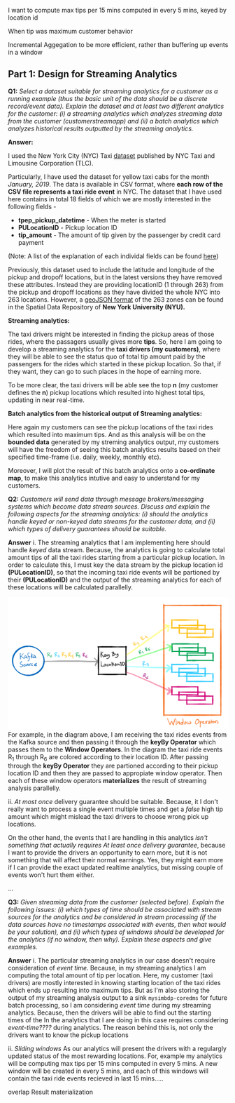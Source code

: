
I want to compute max tips per 15 mins computed in every 5 mins, keyed by location id

When tip was maximum customer behavior



Incremental Aggegation to be more efficient, rather than buffering up events in a window

## Part 1: Design for Streaming Analytics


**Q1:** *Select a dataset suitable for streaming analytics for a customer as a running example (thus the basic unit of the data should be a discrete record/event data). Explain the dataset and at least two different analytics for the customer: (i) a streaming analytics which analyzes streaming data from the customer (customerstreamapp) and (ii) a batch analytics which analyzes historical results outputted by the streaming analytics.* 

**Answer:** 

I used the New York City (NYC) Taxi [dataset](https://www1.nyc.gov/site/tlc/about/tlc-trip-record-data.page) published by NYC Taxi and Limousine Corporation (TLC). 

Particularly, I have used the dataset for yellow taxi cabs for the month *January, 2019*. The data is available in CSV format, where **each row of the CSV file represents a taxi ride event** in NYC. 
The dataset that I have used here contains in total 18 fields of which we are mostly interested in the following fields - 

* **tpep_pickup_datetime** - When the meter is started
* **PULocationID** - Pickup location ID
* **tip_amount** - The amount of tip given by the passenger by credit card payment

(Note: A list of the explanation of each individal fields can be found [here](https://data.cityofnewyork.us/api/views/t29m-gskq/files/89042b9b-8280-4339-bda2-d68f428a7499?download=true&filename=data_dictionary_trip_records_yellow.pdf))

Previously, this dataset used to include the latitude and longitude of the pickup and dropoff locations, but in the latest versions they have removed these attributes. Instead they are providing locationID (1 through 263) from the pickup and dropoff locations as they have divided the whole NYC into 263 locations. However, a [geoJSON format](https://geo.nyu.edu/catalog/nyu-2451-36743) of the 263 zones can be found in the Spatial Data Repository of **New York University (NYU).**

**Streaming analytics:**

The taxi drivers might be interested in finding the pickup areas of those rides, where the passagers usually gives more **tips**. So, here I am going to develop a streaming analytics for the **taxi drivers (my customers)**, where they will be able to see the status quo of total tip amount paid by the passengers for the rides which started in these pickup location. So that, if they want, they can go to such places in the hope of earning more. 

To be more clear, the taxi drivers will be able see the top **n** (my customer defines the **n**) pickup locations which resulted into highest total tips, updating in near real-time.

**Batch analytics from the historical output of Streaming analytics:**

Here again my customers can see the pickup locations of the taxi rides which resulted into maximum tips. And as this analysis will be on the **bounded data**  generated by my streming analytics output, my customers will have the freedom of seeing this batch analytics results based on their specified time-frame (i.e. daily, weekly, monthly etc).

Moreover, I will plot the result of this batch analytics onto a **co-ordinate map**, to make this analytics intutive and easy to understand for my customers.



**Q2:** *Customers will send data through message brokers/messaging systems which become data stream sources. Discuss and explain the following aspects for the streaming analytics: (i) should the analytics handle keyed or non-keyed data streams for the customer data, and (ii) which types of delivery guarantees should be suitable.*

**Answer** 
i. The streaming analytics that I am implementing here should handle *keyed* data stream. Because, the analytics is going to calculate total amount tips of all the taxi rides starting from a particular pickup location. In order to calculate this, I must key the data stream by the pickup location id **(PULocationID)**, so that the incoming taxi ride events will be partioned by their **(PULocationID)** and the output of the streaming analytics for each of these locations will be calculated parallelly.

![Key](images/keyBy.png)
For example, in the diagram above, I am receiving the taxi rides events from the Kafka source and then passing it through the **keyBy Operator** which passes them to the **Window Operators**. In the diagram the taxi ride events R<sub>1</sub> through R<sub>6</sub> are colored according to their location ID. After passing through the **keyBy Operator** they are partioned according to their pickup location ID and then they are passed to appropiate window operator. Then each of these window operators **materializes** the result of streaming analysis parallelly. 


ii. *At most once* delivery guarantee should be suitable. Because, it I don't really want to process a single event multiple times and get a *false* high tip amount which might mislead the taxi drivers to choose wrong pick up locations.

On the other hand, the events that I are handling in this analytics *isn't something that actually requires At least once delivery guarantee*, because I want to provide the drivers an opportunity to earn more, but it is not something that will affect their normal earnings. Yes, they might earn more if I can provide the exact updated realtime analytics, but missing couple of events won't hurt them either.

...



**Q3:** *Given streaming data from the customer (selected before). Explain the following issues: (i) which types of time should be associated with stream sources for the analytics and be considered in stream processing (if the data sources have no timestamps associated with events, then what would be your solution), and (ii) which types of windows should be developed for the analytics (if no window, then why). Explain these aspects and give examples.* 


**Answer** 
i. The particular streaming analytics in our case doesn't require consideration of *event time*. Because, in my streaming analytics I am computing the total amount of tip per location. Here, my customer (taxi drivers) are mostly interested in knowing starting location of the taxi rides which ends up resulting into maximum tips. But as I'm also storing the output of my streaming analysis output to a sink `mysimbdp-coredms` for future batch processing, so I am considering *event time* during my streaming analytics. Because, then the drivers will be able to find out the starting times of the In the analytics that I are doing in this case requires considering *event-time????* during analytics. The reason behind this is, not only the drivers want to know the pickup locations 


ii. *Sliding windows* As our analytics will present the drivers with a regulargly updated status of the most rewarding locations. For, example my analytics will be computing max tips per 15 mins computed in every 5 mins. A new window will be created in every 5 mins, and each of this windows will contain the taxi ride events recieved in last 15 mins.....

overlap
Result materialization










    






